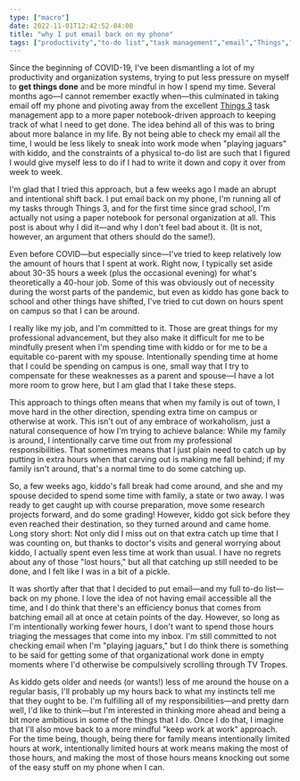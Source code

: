 ```yaml
---
type: ["macro"]
date: 2022-11-01T12:42:52-04:00
title: "why I put email back on my phone"
tags: ["productivity","to-do list","task management","email","Things","COVID-19","parenting"]
---
```

Since the beginning of COVID-19, I've been dismantling a lot of my productivity and organization systems, trying to put less pressure on myself to **get things done** and be more mindful in how I spend my time. Several months ago—I cannot remember exactly when—this culminated in taking email off my phone and pivoting away from the excellent [Things 3](https://culturedcode.com/things/) task management app to a more paper notebook-driven approach to keeping track of what I need to get done. The idea behind all of this was to bring about more balance in my life. By not being able to check my email all the time, I would be less likely to sneak into work mode when "playing jaguars" with kiddo, and the constraints of a physical to-do list are such that I figured I would give myself less to do if I had to write it down and copy it over from week to week.

I'm glad that I tried this approach, but a few weeks ago I made an abrupt and intentional shift back. I put email back on my phone, I'm running all of my tasks through Things 3, and for the first time since grad school, I'm actually not using a paper notebook for personal organization at all. This post is about why I did it—and why I don't feel bad about it. (It is not, however, an argument that others should do the same!). 

Even before COVID—but especially since—I've tried to keep relatively low the amount of hours that I spent at work. Right now, I typically set aside about 30-35 hours a week (plus the occasional evening) for what's theoretically a 40-hour job. Some of this was obviously out of necessity during the worst parts of the pandemic, but even as kiddo has gone back to school and other things have shifted, I've tried to cut down on hours spent on campus so that I can be around. 

I really like my job, and I'm committed to it. Those are great things for my professional advancement, but they also make it difficult for me to be mindfully present when I'm spending time with kiddo or for me to be a equitable co-parent with my spouse. Intentionally spending time at home that I could be spending on campus is one, small way that I try to compensate for these weaknesses as a parent and spouse—I have a lot more room to grow here, but I am glad that I take these steps. 

This approach to things often means that when my family is out of town, I move hard in the other direction, spending extra time on campus or otherwise at work. This isn't out of any embrace of workaholism, just a natural consequence of how I'm trying to achieve balance: While my family is around, I intentionally carve time out from my professional responsibilities. That sometimes means that I just plain need to catch up by putting in extra hours when that carving out is making me fall behind; if my family isn't around, that's a normal time to do some catching up. 

So, a few weeks ago, kiddo's fall break had come around, and she and my spouse decided to spend some time with family, a state or two away. I was ready to get caught up with course preparation, move some research projects forward, and do some grading! However, kiddo got sick before they even reached their destination, so they turned around and came home. Long story short: Not only did I miss out on that extra catch up time that I was counting on, but thanks to doctor's visits and general worrying about kiddo, I actually spent even less time at work than usual. I have no regrets about any of those "lost hours," but all that catching up still needed to be done, and I felt like I was in a bit of a pickle.

It was shortly after that that I decided to put email—and my full to-do list—back on my phone. I love the idea of not having email accessible all the time, and I do think that there's an efficiency bonus that comes from batching email all at once at cetain points of the day. However, so long as I'm intentionally working fewer hours, I don't want to spend those hours triaging the messages that come into my inbox. I'm still committed to not checking email when I'm "playing jaguars," but I do think there is something to be said for getting some of that organizational work done in empty moments where I'd otherwise be compulsively scrolling through TV Tropes.

As kiddo gets older and needs (or wants!) less of me around the house on a regular basis, I'll probably up my hours back to what my instincts tell me that they ought to be. I'm fulfilling all of my responsibilities—and pretty darn well, I'd like to think—but I'm interested in thinking more ahead and being a bit more ambitious in some of the things that I do. Once I do that, I imagine that I'll also move back to a more mindful "keep work at work" approach. For the time being, though, being there for family means intentionally limited hours at work, intentionally limited hours at work means making the most of those hours, and making the most of those hours means knocking out some of the easy stuff on my phone when I can. 
